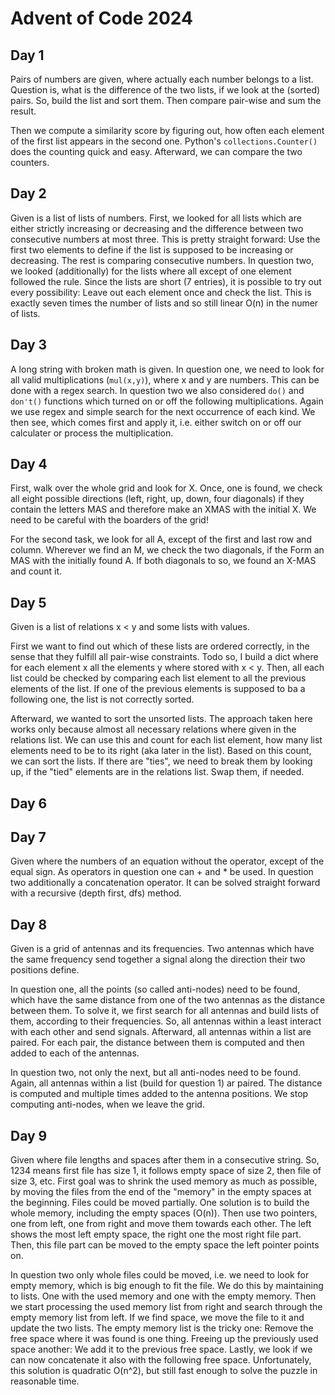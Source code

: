 # Advent of Code 2024

## Day 1

Pairs of numbers are given, where actually each number belongs to a list.
Question is, what is the difference of the two lists, if we look at the (sorted) pairs.
So, build the list and sort them.
Then compare pair-wise and sum the result.

Then we compute a similarity score by figuring out, how often each element of the first list appears in the second one.
Python's `collections.Counter()` does the counting quick and easy.
Afterward, we can compare the two counters.

## Day 2

Given is a list of lists of numbers.
First, we looked for all lists which are either strictly increasing or decreasing and 
the difference between two consecutive numbers at most three.
This is pretty straight forward:
Use the first two elements to define if the list is supposed to be increasing or decreasing.
The rest is comparing consecutive numbers.
In question two, we looked (additionally) for the lists where all except of one element followed the rule.
Since the lists are short (7 entries), it is possible to try out every possibility:
Leave out each element once and check the list.
This is exactly seven times the number of lists and so still linear O(n) in the numer of lists.

## Day 3

A long string with broken math is given.
In question one, we need to look for all valid multiplications (`mul(x,y)`), where x and y are numbers.
This can be done with a regex search.
In question two we also considered `do()` and `don't()` functions which turned on or off the following multiplications.
Again we use regex and simple search for the next occurrence of each kind.
We then see, which comes first and apply it, i.e. either switch on or off our calculater or process the multiplication.

## Day 4

First, walk over the whole grid and look for X.
Once, one is found, we check all eight possible directions (left, right, up, down, four diagonals)
if they contain the letters MAS and therefore make an XMAS with the initial X.
We need to be careful with the boarders of the grid!

For the second task, we look for all A, except of the first and last row and column.
Wherever we find an M, we check the two diagonals, if the Form an MAS with the initially found A.
If both diagonals to so, we found an X-MAS and count it.

## Day 5

Given is a list of relations x < y and some lists with values.

First we want to find out which of these lists are ordered correctly, 
in the sense that they fulfill all pair-wise constraints.
Todo so, I build a dict where for each element x all the elements y where stored with x < y.
Then, all each list could be checked by comparing each list element to all the previous elements of the list.
If one of the previous elements is supposed to ba a following one, the list is not correctly sorted.

Afterward, we wanted to sort the unsorted lists.
The approach taken here works only because almost all necessary relations where given in the relations list.
We can use this and count for each list element, how many list elements need to be to its right (aka later in the list).
Based on this count, we can sort the lists.
If there are "ties", we need to break them by looking up, if the "tied" elements are in the relations list.
Swap them, if needed.

## Day 6


## Day 7

Given where the numbers of an equation without the operator, except of the equal sign.
As operators in question one can + and * be used.
In question two additionally a concatenation operator. 
It can be solved straight forward with a recursive (depth first, dfs) method.

## Day 8

Given is a grid of antennas and its frequencies.
Two antennas which have the same frequency send together a signal along the direction their two positions define.

In question one, all the points (so called anti-nodes) need to be found, 
which have the same distance from one of the two antennas as the distance between them.
To solve it, we first search for all antennas and build lists of them, according to their frequencies.
So, all antennas within a least interact with each other and send signals.
Afterward, all antennas within a list are paired.
For each pair, the distance between them is computed and then added to each of the antennas.

In question two, not only the next, but all anti-nodes need to be found.
Again, all antennas within a list (build for question 1) ar paired.
The distance is computed and multiple times added to the antenna positions.
We stop computing anti-nodes, when we leave the grid.

## Day 9

Given where file lengths and spaces after them in a consecutive string.
So, 1234 means first file has size 1, it follows empty space of size 2, then file of size 3, etc.
First goal was to shrink the used memory as much as possible, 
by moving the files from the end of the "memory" in the empty spaces at the beginning.
Files could be moved partially.
One solution is to build the whole memory, including the empty spaces (O(n)).
Then use two pointers, one from left, one from right and move them towards each other.
The left shows the most left empty space, the right one the most right file part.
Then, this file part can be moved to the empty space the left pointer points on.

In question two only whole files could be moved,
i.e. we need to look for empty memory, which is big enough to fit the file.
We do this by maintaining to lists.
One with the used memory and one with the empty memory.
Then we start processing the used memory list from right and search through the empty memory list from left.
If we find space, we move the file to it and update the two lists.
The empty memory list is the tricky one: Remove the free space where it was found is one thing.
Freeing up the previously used space another: We add it to the previous free space.
Lastly, we look if we can now concatenate it also with the following free space.
Unfortunately, this solution is quadratic O(n^2), but still fast enough to solve the puzzle in reasonable time.

